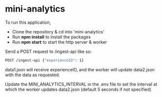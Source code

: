 # mini-analytics

To run this application, 
- Clone the repository & cd into 'mini-analytics'
- Run **npm install** to install the packages
- Run **npm start** to start the http server & worker

Send a POST request to /ingest-api like so:
```bash 
POST /ingest-api {"experienceID": 1}
```

data1.json will receive experienceID, and the worker will update data2.json with the data as requested.

Update the MINI_ANALYTICS_INTERVAL in the .env file to set the interval at which the worker updates data2.json (default 5 seconds if not specified)
